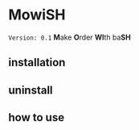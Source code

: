 # MowiSH
`Version: 0.1`
**M**ake **O**rder **WI**th ba**SH** 

## installation

## uninstall 

## how to use 
